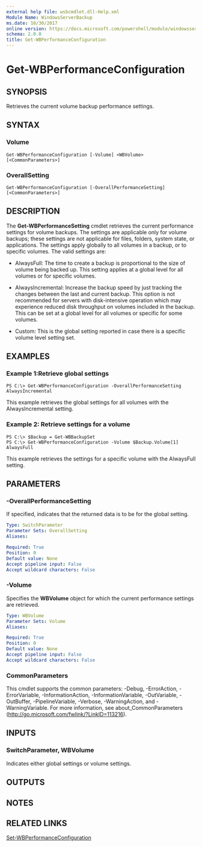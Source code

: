 ```yaml
---
external help file: wsbcmdlet.dll-Help.xml
Module Name: WindowsServerBackup
ms.date: 10/30/2017
online version: https://docs.microsoft.com/powershell/module/windowsserverbackup/get-wbperformanceconfiguration?view=windowsserver2012r2-ps&wt.mc_id=ps-gethelp
schema: 2.0.0
title: Get-WBPerformanceConfiguration
---
```


# Get-WBPerformanceConfiguration

## SYNOPSIS
Retrieves the current volume backup performance settings.

## SYNTAX

### Volume
```
Get-WBPerformanceConfiguration [-Volume] <WBVolume> [<CommonParameters>]
```

### OverallSetting
```
Get-WBPerformanceConfiguration [-OverallPerformanceSetting] [<CommonParameters>]
```

## DESCRIPTION
The **Get-WBPerformanceSetting** cmdlet retrieves the current performance settings for volume backups.
The settings are applicable only for volume backups; these settings are not applicable for files, folders, system state, or applications.
The settings apply globally to all volumes in a backup, or to specific volumes.
The valid settings are: 


- AlwaysFull:  The time to create a backup is proportional to the size of volume being backed up.
This setting applies at a global level for all volumes or for specific volumes. 


- AlwaysIncremental:  Increase the backup speed by just tracking the changes between the last and current backup.
This option is not recommended for servers with disk-intensive operation which may experience reduced disk throughput on volumes included in the backup.
This can be set at a global level for all volumes or specific for some volumes. 


- Custom:  This is the global setting reported in case there is a specific volume level setting set.

## EXAMPLES

### Example 1:Retrieve global settings
```
PS C:\> Get-WBPerformanceConfiguration -OverallPerformanceSetting AlwaysIncremental
```

This example retrieves the global settings for all volumes with the AlwaysIncremental setting.

### Example 2: Retrieve settings for a volume
```
PS C:\> $Backup = Get-WBBackupSet
PS C:\> Get-WBPerformanceConfiguration -Volume $Backup.Volume[1] AlwaysFull
```

This example retrieves the settings for a specific volume with the AlwaysFull setting.

## PARAMETERS

### -OverallPerformanceSetting
If specified, indicates that the returned data is to be for the global setting.

```yaml
Type: SwitchParameter
Parameter Sets: OverallSetting
Aliases: 

Required: True
Position: 0
Default value: None
Accept pipeline input: False
Accept wildcard characters: False
```

### -Volume
Specifies the **WBVolume** object for which the current performance settings are retrieved.

```yaml
Type: WBVolume
Parameter Sets: Volume
Aliases: 

Required: True
Position: 0
Default value: None
Accept pipeline input: False
Accept wildcard characters: False
```

### CommonParameters
This cmdlet supports the common parameters: -Debug, -ErrorAction, -ErrorVariable, -InformationAction, -InformationVariable, -OutVariable, -OutBuffer, -PipelineVariable, -Verbose, -WarningAction, and -WarningVariable. For more information, see about_CommonParameters (http://go.microsoft.com/fwlink/?LinkID=113216).

## INPUTS

### SwitchParameter, WBVolume
Indicates either global settings or volume settings.

## OUTPUTS

## NOTES

## RELATED LINKS

[Set-WBPerformanceConfiguration](./Set-WBPerformanceConfiguration.md)

